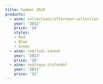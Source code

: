 ```yaml
---
title: Summer 2016
products:
  - wine: collections/afternoon-collection
    year: '2012'
    price: '24'
    styles:
    - Red
    - Blue
    - Green
  - wine: red/lodi-tannat
    year: '2013'
    price: '28'
  - wine: red/napa-zinfandel
    year: '2011'
    price: '32'
---
```



